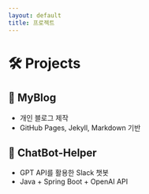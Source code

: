```yaml
---
layout: default
title: 프로젝트
---
```


# 🛠 Projects

## 📁 MyBlog
- 개인 블로그 제작
- GitHub Pages, Jekyll, Markdown 기반

## 📁 ChatBot-Helper
- GPT API를 활용한 Slack 챗봇
- Java + Spring Boot + OpenAI API